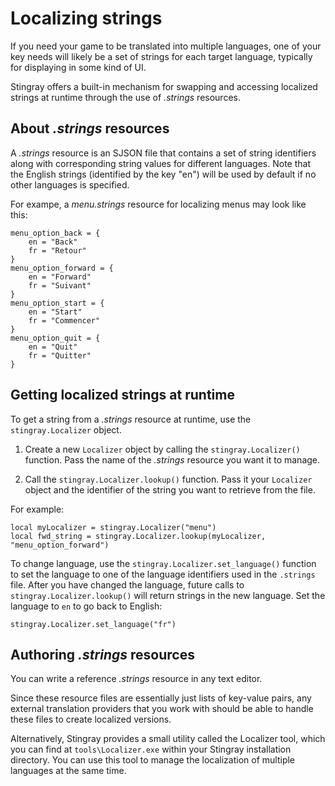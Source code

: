 # Localizing strings

If you need your game to be translated into multiple languages, one of your key needs will likely be a set of strings for each target language, typically for displaying in some kind of UI.

Stingray offers a built-in mechanism for swapping and accessing localized strings at runtime through the use of *.strings* resources.

## About *.strings* resources

A *.strings* resource is an SJSON file that contains a set of string identifiers along with corresponding string values for different languages. Note that the English strings (identified by the key "en") will be used by default if no other languages is specified.

For exampe, a *menu.strings* resource for localizing menus may look like this:

~~~{sjson}
menu_option_back = {
    en = "Back"
    fr = "Retour"
}
menu_option_forward = {
    en = "Forward"
    fr = "Suivant"
}
menu_option_start = {
    en = "Start"
    fr = "Commencer"
}
menu_option_quit = {
    en = "Quit"
    fr = "Quitter"
}
~~~

## Getting localized strings at runtime

To get a string from a *.strings* resource at runtime, use the `stingray.Localizer` object.

1.	Create a new `Localizer` object by calling the `stingray.Localizer()` function. Pass the name of the *.strings* resource you want it to manage.

2.	Call the `stingray.Localizer.lookup()` function. Pass it your `Localizer` object and the identifier of the string you want to retrieve from the file.

For example:

~~~{lua}
local myLocalizer = stingray.Localizer("menu")
local fwd_string = stingray.Localizer.lookup(myLocalizer, "menu_option_forward")
~~~

To change language, use the `stingray.Localizer.set_language()` function to set the language to one of the language identifiers used in the `.strings` file. After you have changed the language, future calls to `stingray.Localizer.lookup()` will return strings in the new language. Set the language to `en` to go back to English:

~~~{lua}
stingray.Localizer.set_language("fr")
~~~

## Authoring *.strings* resources

You can write a reference *.strings* resource in any text editor.

Since these resource files are essentially just lists of key-value pairs, any external translation providers that you work with should be able to handle these files to create localized versions.

Alternatively, Stingray provides a small utility called the Localizer tool, which you can find at `tools\Localizer.exe` within your Stingray installation directory. You can use this tool to manage the localization of multiple languages at the same time.

<!-- TODO: if we're going to keep this little tool, we should probably say how to use it. -->
